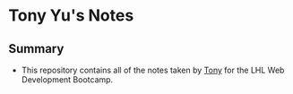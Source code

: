 # Tony Yu's Notes

## Summary 
- This repository contains all of the notes taken by [Tony](https://github.com/Tonyyuu2) for the LHL Web Development Bootcamp. 

